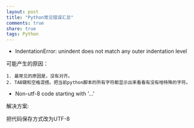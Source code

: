 ```yaml
---
layout: post
title: "Python常见错误汇总" 
comments: true
share: true
tags: Python
---
```



- IndentationError: unindent does not match any outer indentation level

可能产生的原因：

	1. 最常见的原因是，没有对齐。
	2. TAB键和空格混搭。把当前python脚本的所有字符都显示出来看看有没有啥特殊的字符。
 

- Non-utf-8 code starting with '...'

解决方案: 

把代码保存方式改为UTF-8 